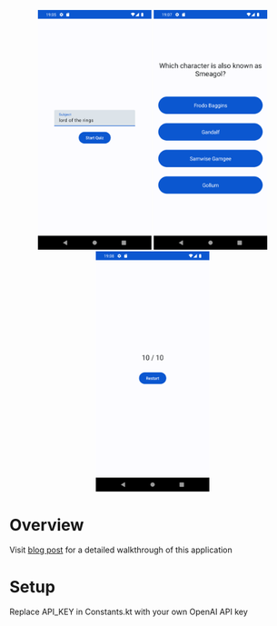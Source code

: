 <p align="middle">
  <img src="/assets/screenshot1.png" width="200" />
  <img src="/assets/screenshot2.png" width="200" /> 
  <img src="/assets/screenshot3.png" width="200" />
</p>

# Overview
Visit [blog post](https://understandandroid.com/creating-an-android-quiz-application-with-openai-api/) for a detailed walkthrough of this application

# Setup
Replace API_KEY in Constants.kt with your own OpenAI API key

